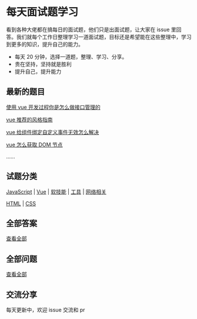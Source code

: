 # 每天面试题学习

看到各种大佬都在搞每日的面试题，他们只是出面试题，让大家在 issue 里回答。我们就每个工作日整理学习一道面试题，目标还是希望能在这些整理中，学习到更多的知识，提升自己的能力。

- 每天 20 分钟，选择一道题，整理、学习、分享。
- 贵在坚持，坚持就是胜利
- 提升自己，提升能力

## 最新的题目

[使用 vue 开发过程你是怎么做接口管理的](https://github.com/kaisa911/DailyInterviewQuestion/blob/master/Questions/Vue/使用vue开发过程你是怎么做接口管理的.md)

[vue 推荐的风格指南](https://github.com/kaisa911/DailyInterviewQuestion/blob/master/Questions/Vue/vue推荐的风格指南.md)

[vue 给组件绑定自定义事件无效怎么解决](https://github.com/kaisa911/DailyInterviewQuestion/blob/master/Questions/Vue/vue给组件绑定自定义事件无效怎么解决.md)

[vue 怎么获取 DOM 节点](https://github.com/kaisa911/DailyInterviewQuestion/blob/master/Questions/Vue/vue怎么获取DOM节点.md)

……
<br/>

## 试题分类

[JavaScript](https://github.com/kaisa911/DailyInterviewQuestion/blob/master/Classification/JavaScript.md) | [Vue](https://github.com/kaisa911/DailyInterviewQuestion/blob/master/Classification/Vue.md) | [软技能](https://github.com/kaisa911/DailyInterviewQuestion/blob/master/Classification/软技能.md) | [工具](https://github.com/kaisa911/DailyInterviewQuestion/blob/master/Classification/Tool.md) | [网络相关](https://github.com/kaisa911/DailyInterviewQuestion/blob/master/Classification/Network.md)

[HTML](https://github.com/kaisa911/DailyInterviewQuestion/blob/master/Classification/Html.md) | [CSS](https://github.com/kaisa911/DailyInterviewQuestion/blob/master/Classification/CSS.md)

## 全部答案

[查看全部](https://github.com/kaisa911/DailyInterviewQuestion/blob/master/answerList.md)

## 全部问题

[查看全部](https://github.com/kaisa911/DailyInterviewQuestion/blob/master/questionList.md)

## 交流分享

每天更新中，欢迎 issue 交流和 pr
